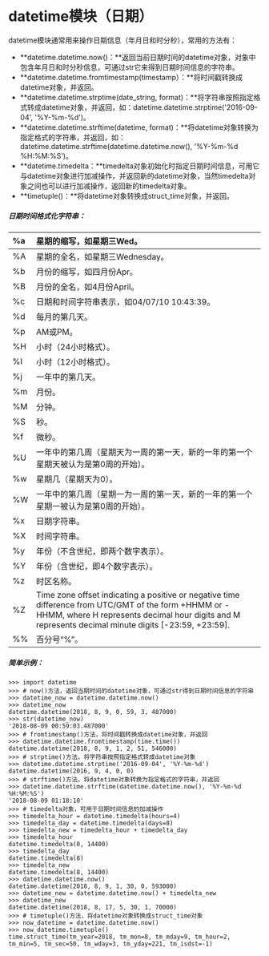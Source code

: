 # datetime模块（日期）

datetime模块通常用来操作日期信息（年月日和时分秒），常用的方法有：

* **datetime.datetime.now\(\)：**返回当前日期时间的datetime对象，对象中包含年月日和时分秒信息，可通过str它来得到日期时间信息的字符串。
* **datetime.datetime.fromtimestamp\(timestamp）：**将时间戳转换成datetime对象，并返回。
* **datetime.datetime.strptime\(date\_string, format\)：**将字符串按照指定格式转成datetime对象，并返回，如：datetime.datetime.strptime\('2016-09-04', '%Y-%m-%d'\)。
* **datetime.datetime.strftime\(datetime, format\)：**将datetime对象转换为指定格式的字符串，并返回，如：datetime.datetime.strftime\(datetime.datetime.now\(\), '%Y-%m-%d %H:%M:%S'\)。
* **datetime.timedelta：**timedelta对象初始化时指定日期时间信息，可用它与datetime对象进行加减操作，并返回新的datetime对象，当然timedelta对象之间也可以进行加减操作，返回新的timedelta对象。
* **timetuple\(\)：**将datetime对象转换成struct\_time对象，并返回。



##### 日期时间格式化字符串：

| %a | 星期的缩写，如星期三Wed。 |
| :--- | :--- |
| %A | 星期的全名，如星期三Wednesday。 |
| %b | 月份的缩写，如四月份Apr。 |
| %B | 月份的全名，如4月份April。 |
| %c | 日期和时间字符串表示，如04/07/10 10:43:39。 |
| %d | 每月的第几天。 |
| %p | AM或PM。 |
| %H | 小时（24小时格式）。 |
| %I | 小时（12小时格式）。 |
| %j | 一年中的第几天。 |
| %m | 月份。 |
| %M | 分钟。 |
| %S | 秒。 |
| %f | 微秒。 |
| %U | 一年中的第几周（星期天为一周的第一天，新的一年的第一个星期天被认为是第0周的开始）。 |
| %w | 星期几（星期天为0）。 |
| %W | 一年中的第几周（星期一为一周的第一天，新的一年的第一个星期一被认为是第0周的开始）。 |
| %x | 日期字符串。 |
| %X | 时间字符串。 |
| %y | 年份（不含世纪，即两个数字表示）。 |
| %Y | 年份（含世纪，即4个数字表示）。 |
| %z | 时区名称。 |
| %Z | Time zone offset indicating a positive or negative time difference from UTC/GMT of the form +HHMM or -HHMM, where H represents decimal hour digits and M represents decimal minute digits \[-23:59, +23:59\]. |
| %% | 百分号“%”。 |



##### 简单示例：

```
>>> import datetime
>>> # now()方法，返回当期时间的datetime对象，可通过str得到日期时间信息的字符串
>>> datetime_now = datetime.datetime.now()
>>> datetime_now
datetime.datetime(2018, 8, 9, 0, 59, 3, 487000)
>>> str(datetime_now)
'2018-08-09 00:59:03.487000'
>>> # fromtimestamp()方法，将时间戳转换成datetime对象，并返回
>>> datetime.datetime.fromtimestamp(time.time())
datetime.datetime(2018, 8, 9, 1, 2, 51, 546000)
>>> # strptime()方法，将字符串按照指定格式转成datetime对象
>>> datetime.datetime.strptime('2016-09-04', '%Y-%m-%d')
datetime.datetime(2016, 9, 4, 0, 0)
>>> # strftime()方法，将datetime对象转换为指定格式的字符串，并返回
>>> datetime.datetime.strftime(datetime.datetime.now(), '%Y-%m-%d %H:%M:%S')
'2018-08-09 01:18:10'
>>> # timedelta对象，可用于日期时间信息的加减操作
>>> timedelta_hour = datetime.timedelta(hours=4)
>>> timedelta_day = datetime.timedelta(days=8)
>>> timedelta_new = timedelta_hour + timedelta_day
>>> timedelta_hour
datetime.timedelta(0, 14400)
>>> timedelta_day
datetime.timedelta(8)
>>> timedelta_new
datetime.timedelta(8, 14400)
>>> datetime.datetime.now()
datetime.datetime(2018, 8, 9, 1, 30, 0, 593000)
>>> datetime_new = datetime.datetime.now() + timedelta_new
>>> datetime_new
datetime.datetime(2018, 8, 17, 5, 30, 1, 70000)
>>> # timetuple()方法，将datetime对象转换成struct_time对象
>>> now_datetime = datetime.datetime.now()
>>> now_datetime.timetuple()
time.struct_time(tm_year=2018, tm_mon=8, tm_mday=9, tm_hour=2, tm_min=5, tm_sec=50, tm_wday=3, tm_yday=221, tm_isdst=-1)
```



